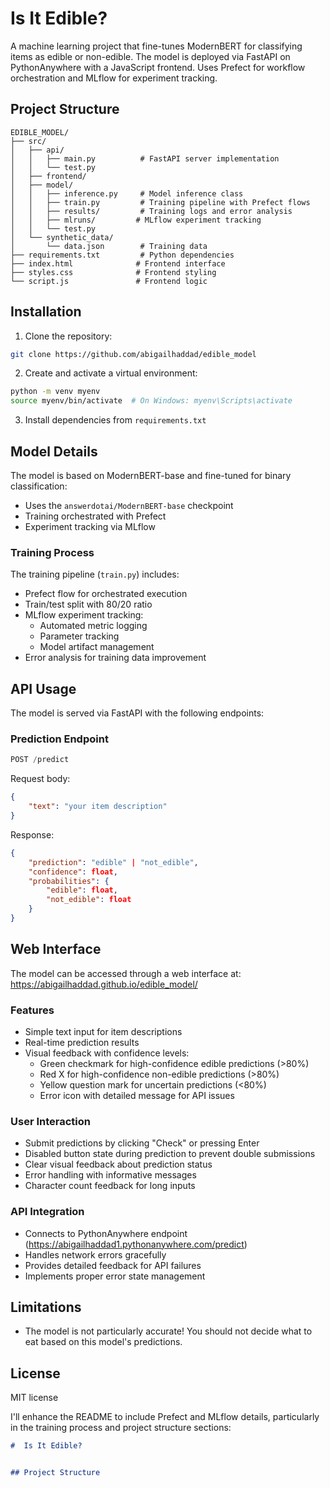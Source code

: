 #  Is It Edible?

A machine learning project that fine-tunes ModernBERT for classifying items as edible or non-edible. The model is deployed via FastAPI on PythonAnywhere with a JavaScript frontend. Uses Prefect for workflow orchestration and MLflow for experiment tracking.


## Project Structure

```
EDIBLE_MODEL/
├── src/
│   ├── api/
│   │   ├── main.py          # FastAPI server implementation
│   │   └── test.py
│   ├── frontend/
│   ├── model/
│   │   ├── inference.py     # Model inference class
│   │   ├── train.py         # Training pipeline with Prefect flows
│   │   ├── results/         # Training logs and error analysis
│   │   ├── mlruns/         # MLflow experiment tracking
│   │   └── test.py
│   └── synthetic_data/
│       └── data.json        # Training data
├── requirements.txt         # Python dependencies
├── index.html              # Frontend interface
├── styles.css              # Frontend styling
└── script.js               # Frontend logic
```

## Installation

1. Clone the repository:
```bash
git clone https://github.com/abigailhaddad/edible_model
```

2. Create and activate a virtual environment:
```bash
python -m venv myenv
source myenv/bin/activate  # On Windows: myenv\Scripts\activate
```

3. Install dependencies from `requirements.txt`

## Model Details

The model is based on ModernBERT-base and fine-tuned for binary classification:
- Uses the `answerdotai/ModernBERT-base` checkpoint
- Training orchestrated with Prefect
- Experiment tracking via MLflow


### Training Process

The training pipeline (`train.py`) includes:
- Prefect flow for orchestrated execution
- Train/test split with 80/20 ratio
- MLflow experiment tracking:
  - Automated metric logging
  - Parameter tracking
  - Model artifact management
- Error analysis for training data improvement

## API Usage

The model is served via FastAPI with the following endpoints:

### Prediction Endpoint
```python
POST /predict
```
Request body:
```json
{
    "text": "your item description"
}
```

Response:
```json
{
    "prediction": "edible" | "not_edible",
    "confidence": float,
    "probabilities": {
        "edible": float,
        "not_edible": float
    }
}
```

## Web Interface

The model can be accessed through a web interface at: https://abigailhaddad.github.io/edible_model/

### Features
- Simple text input for item descriptions
- Real-time prediction results
- Visual feedback with confidence levels:
  - Green checkmark for high-confidence edible predictions (>80%)
  - Red X for high-confidence non-edible predictions (>80%)
  - Yellow question mark for uncertain predictions (<80%)
  - Error icon with detailed message for API issues

### User Interaction
- Submit predictions by clicking "Check" or pressing Enter
- Disabled button state during prediction to prevent double submissions
- Clear visual feedback about prediction status
- Error handling with informative messages
- Character count feedback for long inputs

### API Integration
- Connects to PythonAnywhere endpoint (https://abigailhaddad1.pythonanywhere.com/predict)
- Handles network errors gracefully
- Provides detailed feedback for API failures
- Implements proper error state management

## Limitations

- The model is not particularly accurate! You should not decide what to eat based on this model's predictions.


## License

MIT license


I'll enhance the README to include Prefect and MLflow details, particularly in the training process and project structure sections:

```markdown
#  Is It Edible?


## Project Structure





